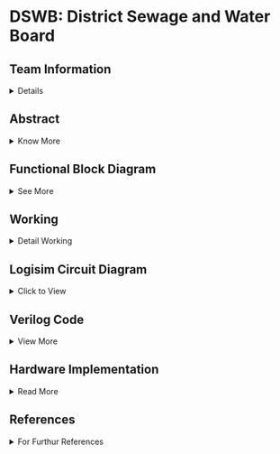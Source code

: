 # DSWB: District Sewage and Water Board

<!-- First Section -->
## Team Information
<details>
  <summary>Details</summary>
  <br/>
  <p>
    <b>Semester:</b> 3rd Sem B. Tech. CSE<br/>
    <b>Section:</b> S1<br/>
    <b>Team - ID:</b> S1 - T12<br/>
    <b>Members:</b>
    <ol>
      <li>Jeferson Pravalto , 231CS131 , jeferson.231cs131@nitk.edu.in</li>
      <li>Maley Srijan , 231CS133 , srijan.231cs133@nitk.edu.in</li>
      <li>Vamshi Chethan A M , 231CS162 , vamshichethanam.231cs162@nitk.edu.in</li>
    </ol>
  </p>
</details>

<!-- Second Section -->
## Abstract
<details>
  <summary>Know More</summary>
  <h3>Motivation: </h3>
<pre>  Water is vital for life and the well-being of our communities, yet rapid population growth and urbanization pose 
  significant challenges to its management. The increasing demand for clean water and effective sewage treatment 
  necessitates a coordinated approach to resource oversight. Establishing a District Sewage and Water Board is essential 
  for ensuring efficient water distribution, proper sewage management, and adherence to environmental standards. By 
  centralizing these responsibilities, we can improve service delivery, promote sustainable practices, and safeguard 
  public health. A proactive approach to managing water resources will not only enhance community resilience but also 
  foster a healthier environment for current and future generations.</pre>
  <h3>Problem Statement: </h3>
<pre>  As urbanization and population density increase, effective management of water resources and sewage systems has 
  become a critical challenge for communities. Inadequate oversight can lead to inefficient water distribution, inadequate 
  sewage treatment, and negative environmental impacts, jeopardizing public health and sustainability. The absence of a 
  centralized authority hampers planning and infrastructure development, resulting in unreliable access to clean water and 
  waste management services. To address these issues, a District Sewage and Water Board is needed to streamline operations, 
  enhance service delivery, and ensure that all residents benefit from efficient, sustainable water and sewage management 
  systems.</pre>
  <h3> Features:</h3><pre>
  1. Water is collectively stored in Water Reservoir from where the City and the Town receive Water.
  2. Treatment of Sewage Water from the City and Town:
     a. The Sewage from the Town & City Directly goes to the Water Treatment Board
     b. The Treated Water then is sent to the City's Water Reservoir
  3. City & Town Water Management with Dynamic Population Variation:
     a. Town and City's population can be dynamically altered using User's input affecting the Water Intake and Sewage 
        Production
     b. This in turn alters the Load on Water Treatment and Reservoir</pre>

</details>

<!--Third Section -->
## Functional Block Diagram
<details>
  <summary>See More</summary>
  
  ### Schematic Block Diagram of Functionality
  ![Schematic Diagram S1-T12](https://github.com/user-attachments/assets/8bc26c6c-8e98-4281-911a-829015f4e7b9)

  ### Circuital Diagram
  ![Circuital Diagram S1-T12](https://github.com/user-attachments/assets/5bf039be-73b7-43d9-a54a-f85d61c3bbb6)
  
</details>


<!-- Third Section -->
## Working
<details>
  <summary>Detail Working</summary>

### Overview

In this water management system for the city and town, we are modeling the flow of water from a shared reservoir to two regions, while controlling the population, water intake, and sewage treatment. The process involves various components, control mechanisms, and logical steps for ensuring efficient water use and waste management.

### Key Components in the System

1. **Population Controls**:
   - Adjustments to the city and town population using the provided interface (Adders and Subtractors).
   - These controls allow for the modification of consumption rates and waste production.

2. **Water Reservoir**:
   - A central reservoir that stores water and supplies both the city and town.
   - Inputs include external sources such as rainwater, surface streams.
   - Outputs include water consumption by the city and town, which reduces the reservoir level.

3. **Sewage Collection and Treatment**:
   - Wastewater from both the city and town is treated. The process is only partially efficient, as some water is lost during treatment.
   - Treated water is returned to the reservoir.

4. **Control Buttons**:
   - Mechanisms for adding or subtracting water in the reservoir or altering population in the regions.

### Design and Flowchart Analysis

The project is broken down into the following steps:

1. **Start**:
   - The process initiates with predefined water levels in the reservoir and initial population in both the city and town.

2. **City Population Adjustment**:
   - A population adjustment function for the city is initiated using controls such as `city_pop_add` and `city_pop_sub`. Based on this, the city’s population is updated.

3. **Town Population Adjustment**:
   - Similarly, the town’s population can be increased or decreased with controls `town_pop_add` and `town_pop_sub`.

4. **Water Demand Calculation**:
   - The water demand for both the city and town is calculated. Each region’s demand is based on its population and consumption rate. The formula for demand is:

     ```
     Water_Demand = Population Size
     ```

   - City Demand: Derived using `city_demand = city_pop`
   - Town Demand: Derived using `town_demand = town_pop`.

5. **Sewage Flow**:
   - Sewage is produced based on the water intake (a percentage of water used becomes sewage). For the city, this is `city_sewage = 3/4 * city_demand`, and for the town, it is `town_sewage = 3/4 * town_demand`.

6. **Water Supply Check**:
   - A check is performed to determine if the total demand (`city_demand + town_demand`) is greater than the available water in the reservoir. If the demand exceeds the reservoir capacity, adjustments will be made.
   - If there is sufficient water in the reservoir, water is supplied to both regions.

7. **Reservoir Overflow Management**:
   - After supplying water, if the reservoir exceeds the maximum capacity (due to external inputs like rain), overflow is managed by releasing excess water to prevent flooding.

8. **Update Water Reservoir**:
   - The water levels in the reservoir are updated after accounting for consumption, sewage treatment, and water addition from external sources (like rainfall). The reservoir level is recalculated:

     ```
     New Water Level = Old Water Level - Total Demand + Returned Sewage + External Sources
     ```

9. **Sewage Treatment**:
   - Sewage produced is treated, and a portion (about three-quarters of the input) is returned to the reservoir, while the rest is lost.

10. **End**:
   - The process can be reset or adjusted based on changes in population or external inputs like rainfall.


### State-Diagrams

#### State Diagram of The Water Reservoir -
 ![6-bit-reservoir](https://github.com/user-attachments/assets/8e7f394e-c529-433b-a390-0557466765b0)

#### State Diagram of The City's Population -
 ![4-bit-city](https://github.com/user-attachments/assets/0ede6cce-d92f-4e4a-9a65-23f4a3dc8ef7)

#### State Diagram of The Town's Population -
 ![3-bit-town](https://github.com/user-attachments/assets/5ee82e74-a099-4554-ad1a-bd057ae0a07a)


### Truth-Table
  ![truth-table](https://github.com/user-attachments/assets/d3e06139-5bd7-46c8-bfab-8cbf080e6045)


### Summary of the Process

This water management system ensures efficient use of water resources by dynamically adjusting for population changes, consumption rates, and sewage recycling. It helps in preventing water shortages, managing waste, and ensuring a continuous supply for both the city and town.

This project can be implemented using a combination of logic gates, sensors, and controllers to manage water flow, population dynamics, and waste treatment. The diagram and flowchart guide decision-making processes for when to adjust water reserves or manage overflow.

### Real-time Adjustments

The controls allow real-time adjustments to:

- Population changes (Add/Subtract population).
- Water additions (simulate rainfall).
- Sewage management (treatment and return to the reservoir).

This model provides a systematic approach to balance water supply, demand, and treatment for a sustainable urban management system.


</details>

<!-- Fourth Section -->
## Logisim Circuit Diagram
<details>
  <summary>Click to View</summary>
  
  The [Logisim](https://github.com/cs131-231nitk/DDS_Project-S1-T12/tree/main/Logisim) folder consists the Logisim File of the DSWB: District Sewage and Water Board circuit.
  
    STEPS to use the .circ file (Overall Circuit):

    1. Firstly, Set the Population Rate for City & Down using the 4-bit & 3-bit input respectively.
    2. Toggle the Population Adder Switch to Increase the Given Rate of Population for a day (10-ticks).
    3. Set the "Water Collection Rate" using the 6-bit input, and use the "Pump Switch" to pump the input 
       water to the water reservoir every half-day (5-ticks)
    4. You will notice the water decrementing slowly with time due to consumption from the city & town and 
       about 9/16th of it being recycled
    5. Therefore, you'll have to accordingly adjust the "Water Collection Rate" for the selected population 
       of City & Town so that they don't run out of water.
    6. If there is Insufficient Water for the Town/City, the water supply for both will be halted so that 
       the Water Reservoir can Analyze the Supply and Adjust the "Water Collection Rate" to meet the District's 
       Need.
    7. This with enable to effectively understand the necessity of water for the District and Analyse the 
       consumption and avail the right input rates for the right population. 
    8. To Reset, Revert Every Binary Input to '0's and press the Reset Button to Reset the Circuit.


    Few Important NOTES:

    a. You can adjust the population by adding/subtracting using the "Population Rate" to choose the rate & the 
       right Switch to execute the process.
    b. You can also change the "Rate" of the Population Adder/Subtractor and the "Water Collection Rate" at any 
       point of time to match and analyze at different circumstances.
    c. [IMP] You can also start with FIlling the Water Reservoir First and then Add the Population.
    ### Main Circuit
   ![main](https://github.com/user-attachments/assets/30c8ba42-f7d7-4a4b-9137-bdd8a624d4a8)
  
  ### 3-Bit Adder
   ![3-bit-adder](https://github.com/cs131-231nitk/DDS_Project-S1-T12/blob/main/Snapshots/3-bit%20Adder.png?raw=true)

  ### 3-bit D-Flipflop 
   ![3-bit-D-ff](https://github.com/cs131-231nitk/DDS_Project-S1-T12/blob/main/Snapshots/3-bit%20FlipFlop%20%20D.png?raw=true)

  ### 3-bit Subtractor
   ![3-bit-sub](https://github.com/cs131-231nitk/DDS_Project-S1-T12/blob/main/Snapshots/3-bit%20Subtractor.png?raw=true)

  ### 4-bit Adder
   ![4-bit-adder](https://github.com/cs131-231nitk/DDS_Project-S1-T12/blob/main/Snapshots/4-bit%20Adder.png?raw=true)

  ### 4-bit D-Flipflop
   ![4-bit-D-ff](https://github.com/cs131-231nitk/DDS_Project-S1-T12/blob/main/Snapshots/4-bit%20FlipFlop%20D.png?raw=true)

  ### 4-Bit Multiplier (by 3)
   ![4-bit-3-Mul](https://github.com/cs131-231nitk/DDS_Project-S1-T12/blob/main/Snapshots/4-bit%20Multiplier%20(by%203).png?raw=true)

  ### 4-bit Subtractor
   ![4-bit-sub](https://github.com/cs131-231nitk/DDS_Project-S1-T12/blob/main/Snapshots/4-bit%20Subtractor.png?raw=true)

  ### 5-bit Divider (by 4)
   ![5-bit-4-div](https://github.com/cs131-231nitk/DDS_Project-S1-T12/blob/main/Snapshots/4-bit%20Subtractor.png?raw=true)

  ### 5-bit D-Flipflop 
   ![5-bit-D-ff](https://github.com/cs131-231nitk/DDS_Project-S1-T12/blob/main/Snapshots/5-bit%20Flipflop.png?raw=true)

  ### 6-bit D-Flipflop 
   ![6-bit-D-ff](https://github.com/cs131-231nitk/DDS_Project-S1-T12/blob/main/Snapshots/6-Bit%20FlipFlop%20D.png?raw=true)

  ### 6-bit Divider (by 4)
   ![6-bit-4-div](https://github.com/cs131-231nitk/DDS_Project-S1-T12/blob/main/Snapshots/6-bit%20Divider%20(by%204).png?raw=true)

  ### 6-bit Adder
   ![6-bit-adder](https://github.com/cs131-231nitk/DDS_Project-S1-T12/blob/main/Snapshots/6-bit-Adder.png?raw=true)

  ### 6-bit Subtractor
   ![6-bit-sub](https://github.com/cs131-231nitk/DDS_Project-S1-T12/blob/main/Snapshots/6-bit-subtractor.png?raw=true)

  ### Display - 3-bit
   ![display-3-bit](https://github.com/cs131-231nitk/DDS_Project-S1-T12/blob/main/Snapshots/Display%20-%203-bit.png?raw=true)

  ### Display - 4-bit
   ![display-4-bit](https://github.com/cs131-231nitk/DDS_Project-S1-T12/blob/main/Snapshots/Display%20-%204-bit.png?raw=true)

  ### Display - 6-bit
   ![display-4-bit](https://github.com/cs131-231nitk/DDS_Project-S1-T12/blob/main/Snapshots/Display%20-%206-bit.png?raw=true)
 
</details>

<!-- Fifth Section -->
## Verilog Code
<details>
<summary>View More</summary>

### Introduction
This section is dedicated towards the Verilog implementation of the District Sewage & Water Board model, giving an overview of the rough implementation of the project. All the [Verilog](https://github.com/cs131-231nitk/DDS_Project-S1-T12/tree/main/Verilog) files can be accessed from the Verilog Folder. 

### <u>Instructions</u>
  To use the Verilog files:-
  
    Step-1: Open The Main Verilog File
    Step-2: Enter the City Population & Town Population
    Step-3: Open the Testbench Verilog File and Enter the Water Input Rate  

### <u>Behavioral-Model Implementation - Verilog:</u>
<details> 
  <summary>View Code</summary>
  
    //S1-T12:DDS Project
    //DSWB:District Sewage and Water Board
    //Members:
    /*
    1.Jeferson Pravalto , 231CS131 , jeferson.231cs131@nitk.edu.in
    2.Maley Srijan , 231CS133 , srijan.231cs133@nitk.edu.in
    3.Vamshi Chethan A M , 231CS162 , vamshichethanam.231cs162@nitk.edu.in
    */
    module water_management_system (
      input wire clk,
      input wire reset,
      input wire city_add_pop,
      input wire city_sub_pop,
      input wire town_add_pop,
      input wire town_sub_pop,
      input wire rain_add,
      input wire [3:0]city_pop_rate,
      input wire [2:0]town_pop_rate,
      input wire [5:0] water_collection_rate, 
      output wire overflow,
      output wire underflow,
      output wire [7:0] city_population,
      output wire [7:0] town_population,
      output wire [9:0] reservoir_level 
    );

   
      reg [7:0] city_pop, town_pop;
      wire [8:0] city_demand, town_demand, total_demand;
      reg [9:0] water_reservoir; 
     
     
      parameter MAX_RESERVOIR = 1000;
      parameter SEWAGE_WATER_RATIO = 2;
      parameter TREATED_WATER_RETURN = 3;
  
      always @(posedge clk or posedge reset) begin
          if (reset) begin
              city_pop <= 8'd50; //city_pop                       
          end else if (city_add_pop) begin
              city_pop <= city_pop + city_pop_rate;
          end else if (city_sub_pop && city_pop > 0) begin
              city_pop <= city_pop - city_pop_rate;
          end
      end
  
      always @(posedge clk or posedge reset) begin
          if (reset) begin
              town_pop <= 8'd30; //town_pop
          end else if (town_add_pop) begin
              town_pop <= town_pop + town_pop_rate;
          end else if (town_sub_pop && town_pop > 0) begin
              town_pop <= town_pop - town_pop_rate;
          end
      end
  
      assign city_demand = city_pop ;
      assign town_demand = town_pop ;
      assign total_demand = city_demand + town_demand;
  
      always @(posedge clk or posedge reset) begin
          if (reset) begin
              water_reservoir <= 10'd500; 
          end else begin
              if (water_reservoir >= total_demand) begin
                  water_reservoir <= water_reservoir - total_demand+(9*total_demand)/16;
              end else begin
                  water_reservoir <= water_reservoir; 
              end
  
              if (rain_add && water_reservoir < MAX_RESERVOIR) begin
                  water_reservoir <= water_reservoir + 2*water_collection_rate;
                  if (water_reservoir > MAX_RESERVOIR) begin
                      water_reservoir <= MAX_RESERVOIR; 
                  end
              end
          end
      end
  
      assign overflow = (water_reservoir >= MAX_RESERVOIR);
      assign underflow = (water_reservoir <= total_demand);
      assign city_population = city_pop;
      assign town_population = town_pop;
      assign reservoir_level = water_reservoir;

    endmodule
</details>


### <u>Gate-Model Implementation - Verilog:</u>
<details>
 <summary>View Code</summary>

 

    //S1-T12:DDS Project
    //DSWB:District Sewage and Water Board
    //Members:
    /*
    1.Jeferson Pravalto , 231CS131 , jeferson.231cs131@nitk.edu.in
    2.Maley Srijan , 231CS133 , srijan.231cs133@nitk.edu.in
    3.Vamshi Chethan A M , 231CS162 , vamshichethanam.231cs162@nitk.edu.in
    */
    module water_management_system (
    input wire clk,
    input wire reset,
    input wire city_add_pop,
    input wire city_sub_pop,
    input wire town_add_pop,
    input wire town_sub_pop,
    input wire rain_add,
    input wire [7:0] city_pop_rate,
    input wire [7:0] town_pop_rate,
    input wire [5:0] water_collection_rate,
    output wire overflow,
    output wire underflow,
    output wire [8:0] city_population,
    output wire [8:0] town_population,
    output wire [9:0] reservoir_level,
    output wire [17:0] mult_result,  
    output wire [8:0] quotient,      
    output wire [8:0] remainder      
    );
 
    reg [8:0] city_pop, town_pop;
    reg [9:0] water_reservoir;
    wire [17:0] mult_result_internal;
    wire [8:0] quotient_internal, remainder_internal;

    parameter MAX_RESERVOIR = 1000;

    
    wire [7:0] city_add_result, city_sub_result, town_add_result, town_sub_result;
    wire city_overflow, city_underflow, town_overflow, town_underflow;

    // City population update logic
    full_adder_8bit city_adder(.a(city_pop), .b(city_pop_rate), .cin(1'b0), .sum(city_add_result), .cout(city_overflow));
    full_subtractor_8bit city_subtractor(.a(city_pop), .b(city_pop_rate), .bin(1'b0), .diff(city_sub_result), .bout(city_underflow));

    // Town population update logic
    full_adder_8bit town_adder(.a(town_pop), .b(town_pop_rate), .cin(1'b0), .sum(town_add_result), .cout(town_overflow));
    full_subtractor_8bit town_subtractor(.a(town_pop), .b(town_pop_rate), .bin(1'b0), .diff(town_sub_result), .bout(town_underflow));

    always @(posedge clk or posedge reset) begin
        if (reset) begin
            city_pop <= 8'd50;  // Default city population
            town_pop <= 8'd30;  // Default town population
        end else begin
            if (city_add_pop) city_pop <= city_add_result;
            if (city_sub_pop && city_pop > 0) city_pop <= city_sub_result;
            if (town_add_pop) town_pop <= town_add_result;
            if (town_sub_pop && town_pop > 0) town_pop <= town_sub_result;
        end
    end

    // Water reservoir control
    always @(posedge clk or posedge reset) begin
        if (reset) begin
            water_reservoir <= 10'd500;  // Initial water reservoir level
        end else begin
            if (rain_add && water_reservoir + water_collection_rate <= MAX_RESERVOIR)
                water_reservoir <= water_reservoir + water_collection_rate;
            if (water_reservoir > city_pop + town_pop)
                water_reservoir <= water_reservoir - (city_pop + town_pop);
        end
    end

    assign overflow = (water_reservoir > MAX_RESERVOIR);
    assign underflow = (water_reservoir < total_demand);

    // Outputs
    assign city_population = city_pop;
    assign town_population = town_pop;
    assign reservoir_level = water_reservoir;
    assign total_demand=city_pop+town_pop
    // Instantiate 9-bit multiplier and divider
    multiplier_9bit_gate multiplier (
        .a(total_demand), 
        .b(9'b000001001), 
        .product(mult_result_internal)
    );

    divider_9bit_gate divider (
        .numerator(mult_result_internal), 
        .denominator(9'b00001000), 
        .quotient(quotient_internal), 
        .remainder(remainder_internal)
    );

    assign mult_result = mult_result_internal;
    assign quotient = quotient_internal;
    assign remainder = remainder_internal;

    endmodule
 
    // 9-bit Multiplier 
    module multiplier_9bit_gate (
    input [8:0] a,  // 9-bit input
    input [8:0] b,  // 9-bit input
    output [17:0] product  // 18-bit output
    );
    wire [17:0] partial_products [8:0];

    // Generate partial products using AND gates
    genvar i, j;
    generate
        for (i = 0; i < 9; i = i + 1) begin
            for (j = 0; j < 9; j = j + 1) begin
                assign partial_products[i][i + j] = a[i] & b[j];
            end
        end
    endgenerate

    // Sum partial products using full adders
    wire [17:0] sum1, sum2, sum3, sum4, sum5;

    adder_18bit add1 (.a(partial_products[0]), .b(partial_products[1]), .sum(sum1));
    adder_18bit add2 (.a(partial_products[2]), .b(partial_products[3]), .sum(sum2));
    adder_18bit add3 (.a(partial_products[4]), .b(partial_products[5]), .sum(sum3));
    adder_18bit add4 (.a(partial_products[6]), .b(partial_products[7]), .sum(sum4));

    adder_18bit add5 (.a(sum1), .b(sum2), .sum(sum5));
    adder_18bit add6 (.a(sum3), .b(sum4), .sum(product));

    endmodule

    // 9-bit Divider using gates
    module divider_9bit_gate (
    input [8:0] numerator,
    input [8:0] denominator,
    output [8:0] quotient,
    output [8:0] remainder
    );
    reg [17:0] dividend;
    reg [8:0] quotient_reg;
    reg [8:0] remainder_reg;

    integer i;

    always @(*) begin
        dividend = {9'b0, numerator};  // Initialize dividend
        quotient_reg = 0;
        remainder_reg = 0;

        for (i = 8; i >= 0; i = i - 1) begin
            remainder_reg = {remainder_reg[7:0], dividend[17]};  // Shift remainder
            dividend = {dividend[16:0], 1'b0};  // Shift dividend

            if (remainder_reg >= denominator) begin
                remainder_reg = remainder_reg - denominator;
                quotient_reg[i] = 1'b1;
            end
        end
    end

    assign quotient = quotient_reg;
    assign remainder = remainder_reg;
    endmodule

     // 18-bit Adder for partial products summation
        module adder_18bit (
    input [17:0] a,
    input [17:0] b,
    output [17:0] sum
    );
    assign sum = a + b;
    endmodule

    // 8-bit Full Adder for population control
     module full_adder_8bit (
    input [7:0] a,
    input [7:0] b,
    input cin,
    output [7:0] sum,
    output cout
    );
    assign {cout, sum} = a + b + cin;
    endmodule

    // 8-bit Full Subtractor for population control
    module full_subtractor_8bit (
    input [7:0] a,
    input [7:0] b,
    input bin,
    output [7:0] diff,
    output bout
    );
    assign {bout, diff} = a - b - bin;
    endmodule
 
 </details>

 
 ### <u>Testbench File's Code:</u>
 <details>
  <summary>View Code</summary>
    
        
    module tb_water_management_system;
      reg clk;
      reg reset;
      reg city_add_pop;
      reg city_sub_pop;
      reg town_add_pop;
      reg town_sub_pop;
      reg rain_add;
      reg [5:0] water_collection_rate; 
      reg[3:0]city_pop_rate;
      reg[2:0]town_pop_rate;
  
      wire overflow;
      wire underflow;
      wire [7:0] city_population;
      wire [7:0] town_population;
      wire [9:0] reservoir_level;
  
     
      water_management_system uut (
          .clk(clk),
          .reset(reset),
          .city_add_pop(city_add_pop),
          .city_sub_pop(city_sub_pop),
          .town_add_pop(town_add_pop),
          .town_sub_pop(town_sub_pop),
          .rain_add(rain_add),
          .city_pop_rate(city_pop_rate),
          .town_pop_rate(town_pop_rate),
          .water_collection_rate(water_collection_rate),
          .overflow(overflow),
          .underflow(underflow),
          .city_population(city_population),
          .town_population(town_population),
          .reservoir_level(reservoir_level)
      );
  
      always begin
          #5 clk = ~clk;
      end
      
  
      initial begin
          clk = 1;
          reset = 1;
          city_add_pop = 0;
          city_sub_pop = 0;
          town_add_pop = 0;
          town_sub_pop = 0;
          rain_add = 0;
          water_collection_rate = 6'd20; //water_collection_rate
          town_pop_rate=3'd2;
          city_pop_rate=4'd3;
          #10 reset = 0;
  
          #10 city_add_pop = 1; #10 city_add_pop = 0;
          #10 city_add_pop = 1; #10 city_add_pop = 0;
           #10 rain_add = 1; #10 rain_add = 0;
          #10 town_add_pop = 1; #10 town_add_pop = 0; 
          #10 town_add_pop = 1; #10 town_add_pop = 0; 
          #10 rain_add = 1; #10 rain_add = 0;
          #10 rain_add = 1; #10 rain_add = 0;
          #10 rain_add = 1; #10 rain_add = 0; 
          #10 rain_add = 1; #10 rain_add = 0; 
  
          
  
          #10 city_sub_pop = 1; #10 city_sub_pop = 0; 
  
          #10 water_collection_rate = 6'd20;
          #10 rain_add = 1; #10 rain_add = 0; 
  
          
          
  
          
          #100 $finish;
      end
  
      initial begin
          $monitor("Time:%d, City Pop:%d, Town Pop:%d,Pump:%d ,Water Input:%d ,Reservoir:%d, Overflow:%b, Underflow:%b",
              $time, city_population, town_population,rain_add,water_collection_rate, reservoir_level, overflow, underflow);
      end
    endmodule
  </details>

  ### <u>Verilog Output</u>
  <details>
  <summary>Output</summary> 

   ![verilog-output](https://github.com/cs131-231nitk/DDS_Project-S1-T12/blob/main/Snapshots/Verilog-S1-T12.png)
  
  </details>

</details>

## Hardware Implementation
<details>
  <summary>Read More</summary>
  
  In the hardware implementation of the water management system, we simplified the circuit design to make it more practical for real-world usage while maintaining the core functionality. The description for the same is as follows:
  1. Instead of using a 4-bit input for the city's population, we reduced it to a 2-bit input to streamline the population control, which still allows for sufficient variations in population size to simulate the dynamics of demand and supply. This simplification also reduced the complexity of the logic and made the design more efficient.
  2. In the revised system, there is no external pump. Instead, a button is used to simulate the filling of the water reservoir by the preset feature. This button, when pressed, adds water to the system through a 3-bit input, allowing us to control the water supply more easily. The water level in the reservoir is adjusted dynamically, with each clock pulse incrementally modifying the water level over time.
  3. To handle the water management changes, an adder circuit is utilized. Using the concept of 2's complement, the water level is adjusted by subtracting based on the population from the user input rather than the dynamic generation of population count, which enables a simpler implementation of the hardware, ensuring that water consumption is accurately modeled keeping intact of the sewage treatment and the corresponding utility. This operation enables the system to dynamically update the population and adjust the water supply accordingly.
  4. One of the critical features of the hardware implementation is the monitoring of water underflow. The system continuously checks if the available water in the city is sufficient to meet demand. If an underflow occurs, meaning the water level drops below the required threshold, the system will notify the user and adjust the water distribution accordingly. Additionally, the water level is displayed at each clock pulse, offering a real-time view of the reservoir's status as water is consumed, which helps maintain a balance between supply and demand.
  Overall, the hardware implementation allows for a functional and interactive demonstration of the water management system, simulating realistic scenarios in water distribution and consumption while ensuring the efficient operation of the system through simplified, yet effective, hardware components.

Here is a pictorial view of our simplified circuit generated using Logisim:
![S1-T12_Simplified]([https://github.com/user-attachments/assets/b6b60c40-a5c2-4dbb-8e8a-3c599845f3bd](https://github.com/srijan-06/dds/blob/main/Logisim/S1-T12_Simplified_v3.circ))


</details>


## References
<details>
  <summary>For Furthur References</summary>
  
  > [International Water Management Institute - _Framework for Efficient Wastewater Treatment and Recycling Systems_](https://www.iwmi.cgiar.org/Publications/Working_Papers/working/WOR129.pdf) <br/>

  > “Water Resources Systems Planning and Management” by Loucks, Stedinger, and Haith. <br/>

  
</details>
